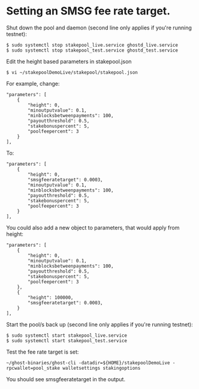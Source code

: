 # Setting an SMSG fee rate target.


Shut down the pool and daemon (second line only applies if you're running testnet):

    $ sudo systemctl stop stakepool_live.service ghostd_live.service
    $ sudo systemctl stop stakepool_test.service ghostd_test.service


Edit the height based parameters in stakepool.json

    $ vi ~/stakepoolDemoLive/stakepool/stakepool.json


For example, change:

    "parameters": [
        {
            "height": 0,
            "minoutputvalue": 0.1,
            "minblocksbetweenpayments": 100,
            "payoutthreshold": 0.5,
            "stakebonuspercent": 5,
            "poolfeepercent": 3
        }
    ],


To:

    "parameters": [
        {
            "height": 0,
            "smsgfeeratetarget": 0.0003,
            "minoutputvalue": 0.1,
            "minblocksbetweenpayments": 100,
            "payoutthreshold": 0.5,
            "stakebonuspercent": 5,
            "poolfeepercent": 3
        }
    ],


You could also add a new object to parameters, that would apply from height:

    "parameters": [
        {
            "height": 0,
            "minoutputvalue": 0.1,
            "minblocksbetweenpayments": 100,
            "payoutthreshold": 0.5,
            "stakebonuspercent": 5,
            "poolfeepercent": 3
        },
        {
            "height": 100000,
            "smsgfeeratetarget": 0.0003,
        }
    ],


Start the pool/s back up (second line only applies if you're running testnet):

    $ sudo systemctl start stakepool_live.service
    $ sudo systemctl start stakepool_test.service


Test the fee rate target is set:

    ~/ghost-binaries/ghost-cli -datadir=${HOME}/stakepoolDemoLive -rpcwallet=pool_stake walletsettings stakingoptions


You should see smsgfeeratetarget in the output.
